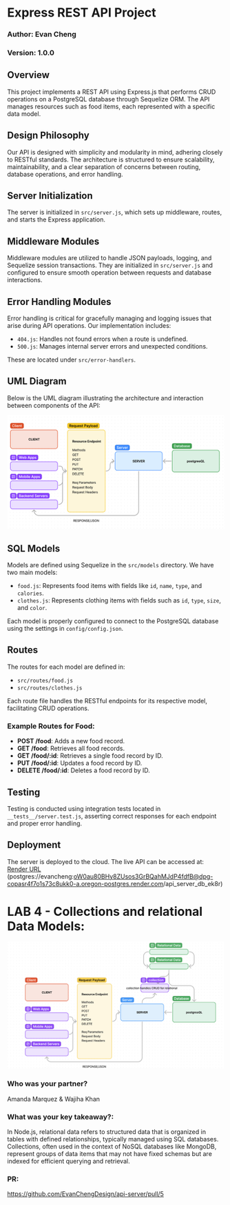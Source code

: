 # Express REST API Project
### Author: Evan Cheng
### Version: 1.0.0
## Overview

This project implements a REST API using Express.js that performs CRUD operations on a PostgreSQL database through Sequelize ORM. The API manages resources such as food items, each represented with a specific data model.

## Design Philosophy

Our API is designed with simplicity and modularity in mind, adhering closely to RESTful standards. The architecture is structured to ensure scalability, maintainability, and a clear separation of concerns between routing, database operations, and error handling.

## Server Initialization

The server is initialized in `src/server.js`, which sets up middleware, routes, and starts the Express application.

## Middleware Modules

Middleware modules are utilized to handle JSON payloads, logging, and Sequelize session transactions. They are initialized in `src/server.js` and configured to ensure smooth operation between requests and database interactions.

## Error Handling Modules

Error handling is critical for gracefully managing and logging issues that arise during API operations. Our implementation includes:

- `404.js`: Handles not found errors when a route is undefined.
- `500.js`: Manages internal server errors and unexpected conditions.

These are located under `src/error-handlers`.

## UML Diagram

Below is the UML diagram illustrating the architecture and interaction between components of the API:

![UML](./UML.png)
## SQL Models

Models are defined using Sequelize in the `src/models` directory. We have two main models:

- `food.js`: Represents food items with fields like `id`, `name`, `type`, and `calories`.
- `clothes.js`: Represents clothing items with fields such as `id`, `type`, `size`, and `color`.

Each model is properly configured to connect to the PostgreSQL database using the settings in `config/config.json`.

## Routes

The routes for each model are defined in:

- `src/routes/food.js`
- `src/routes/clothes.js`

Each route file handles the RESTful endpoints for its respective model, facilitating CRUD operations.

### Example Routes for Food:

- **POST /food**: Adds a new food record.
- **GET /food**: Retrieves all food records.
- **GET /food/:id**: Retrieves a single food record by ID.
- **PUT /food/:id**: Updates a food record by ID.
- **DELETE /food/:id**: Deletes a food record by ID.

## Testing

Testing is conducted using integration tests located in `__tests__/server.test.js`, asserting correct responses for each endpoint and proper error handling.

## Deployment

The server is deployed to the cloud. The live API can be accessed at:
[Render URL](postgres://evancheng:oW0au80BHy8ZUsos3GrBQahMJdP4fdfB@dpg-copasr4f7o1s73c8ukk0-a.oregon-postgres.render.com/api_server_db_ek8r)
(postgres://evancheng:oW0au80BHy8ZUsos3GrBQahMJdP4fdfB@dpg-copasr4f7o1s73c8ukk0-a.oregon-postgres.render.com/api_server_db_ek8r)


# LAB 4 - Collections and relational Data Models:

![UML](./RelationalDataModels.png)

### Who was your partner?
Amanda Marquez & Wajiha Khan

### What was your key takeaway?:

In Node.js, relational data refers to structured data that is organized in tables with defined relationships, typically managed using SQL databases. Collections, often used in the context of NoSQL databases like MongoDB, represent groups of data items that may not have fixed schemas but are indexed for efficient querying and retrieval.

### PR:

https://github.com/EvanChengDesign/api-server/pull/5

